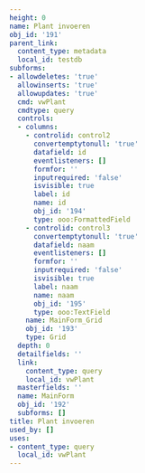 ```yaml
---
height: 0
name: Plant invoeren
obj_id: '191'
parent_link:
  content_type: metadata
  local_id: testdb
subforms:
- allowdeletes: 'true'
  allowinserts: 'true'
  allowupdates: 'true'
  cmd: vwPlant
  cmdtype: query
  controls:
  - columns:
    - controlid: control2
      convertemptytonull: 'true'
      datafield: id
      eventlisteners: []
      formfor: ''
      inputrequired: 'false'
      isvisible: true
      label: id
      name: id
      obj_id: '194'
      type: ooo:FormattedField
    - controlid: control3
      convertemptytonull: 'true'
      datafield: naam
      eventlisteners: []
      formfor: ''
      inputrequired: 'false'
      isvisible: true
      label: naam
      name: naam
      obj_id: '195'
      type: ooo:TextField
    name: MainForm_Grid
    obj_id: '193'
    type: Grid
  depth: 0
  detailfields: ''
  link:
    content_type: query
    local_id: vwPlant
  masterfields: ''
  name: MainForm
  obj_id: '192'
  subforms: []
title: Plant invoeren
used_by: []
uses:
- content_type: query
  local_id: vwPlant
---
```

